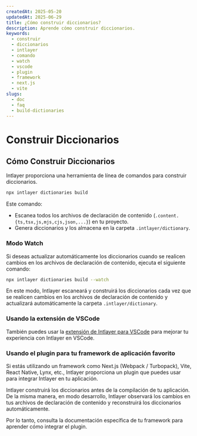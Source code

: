 ```yaml
---
createdAt: 2025-05-20
updatedAt: 2025-06-29
title: ¿Cómo construir diccionarios?
description: Aprende cómo construir diccionarios.
keywords:
  - construir
  - diccionarios
  - intlayer
  - comando
  - watch
  - vscode
  - plugin
  - framework
  - next.js
  - vite
slugs:
  - doc
  - faq
  - build-dictionaries
---
```


# Construir Diccionarios

## Cómo Construir Diccionarios

Intlayer proporciona una herramienta de línea de comandos para construir diccionarios.

```bash
npx intlayer dictionaries build
```

Este comando:

- Escanea todos los archivos de declaración de contenido (`.content.{ts,tsx,js,mjs,cjs,json,...}`) en tu proyecto.
- Genera diccionarios y los almacena en la carpeta `.intlayer/dictionary`.

### Modo Watch

Si deseas actualizar automáticamente los diccionarios cuando se realicen cambios en los archivos de declaración de contenido, ejecuta el siguiente comando:

```bash
npx intlayer dictionaries build --watch
```

En este modo, Intlayer escaneará y construirá los diccionarios cada vez que se realicen cambios en los archivos de declaración de contenido y actualizará automáticamente la carpeta `.intlayer/dictionary`.

### Usando la extensión de VSCode

También puedes usar la [extensión de Intlayer para VSCode](https://github.com/aymericzip/intlayer/tree/main/docs/es/vs_code_extension.md) para mejorar tu experiencia con Intlayer en VSCode.

### Usando el plugin para tu framework de aplicación favorito

Si estás utilizando un framework como Next.js (Webpack / Turbopack), Vite, React Native, Lynx, etc., Intlayer proporciona un plugin que puedes usar para integrar Intlayer en tu aplicación.

Intlayer construirá los diccionarios antes de la compilación de tu aplicación.
De la misma manera, en modo desarrollo, Intlayer observará los cambios en tus archivos de declaración de contenido y reconstruirá los diccionarios automáticamente.

Por lo tanto, consulta la documentación específica de tu framework para aprender cómo integrar el plugin.
